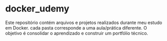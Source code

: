 # docker_udemy
Este repositório contém arquivos e projetos realizados durante meu estudo em Docker. cada pasta corresponde a uma aula/prática diferente. O objetivo é consolidar o aprendizado e construir um portfólio técnico.
